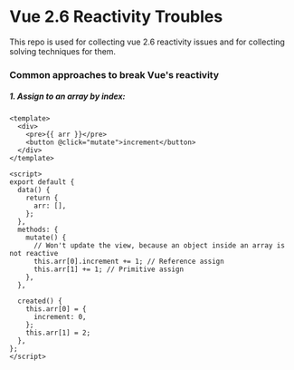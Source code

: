 #  Vue 2.6 Reactivity Troubles
This repo is used for collecting vue 2.6 reactivity issues and for collecting solving techniques for them. 



### Common approaches to break Vue's reactivity

##### 1. Assign to an array by index:
```vue
<template>
  <div>
    <pre>{{ arr }}</pre>
    <button @click="mutate">increment</button>
  </div>
</template>

<script>
export default {
  data() {
    return {
      arr: [],
    };
  },
  methods: {
    mutate() {
      // Won't update the view, because an object inside an array is not reactive
      this.arr[0].increment += 1; // Reference assign
      this.arr[1] += 1; // Primitive assign
    },
  },

  created() {
    this.arr[0] = {
      increment: 0,
    };
    this.arr[1] = 2;
  },
};
</script>

```

